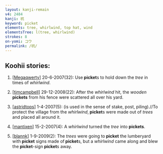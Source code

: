 ```yaml
---
layout: kanji-remain
v4: 2484
kanji: 杭
keyword: picket
elements: tree, whirlwind, top hat, wind
elementsTree: l(tree, whirlwind)
strokes: 8
on-yomi: コウ
permalink: /杭/
---
```


## Koohii stories: 

1) [<a href="http://kanji.koohii.com/profile/Megaqwerty">Megaqwerty</a>] 20-6-2007(32): Use<strong> picket</strong>s to hold down the <em>tree</em> in times of <em>whirlwind</em>.

2) [<a href="http://kanji.koohii.com/profile/timcampbell">timcampbell</a>] 29-12-2008(22): After the <em>whirlwind</em> hit, the <em>wooden</em> <strong>pickets</strong> from his fence were scattered all over his yard.

3) [<a href="http://kanji.koohii.com/profile/astridtops">astridtops</a>] 1-4-2007(5): (is used in the sense of stake, post, piling).//To protect the village from the <em>whirlwind</em>,<strong> picket</strong>s were made out of <em>trees</em> and placed all around it.

4) [<a href="http://kanji.koohii.com/profile/mantixen">mantixen</a>] 15-2-2007(4): A <em>whirlwind</em> turned the <em>tree</em> into <strong>pickets</strong>.

5) [<a href="http://kanji.koohii.com/profile/blannk">blannk</a>] 1-9-2009(2): The <em>trees</em> were going to<strong> picket</strong> the lumberyard with<strong> picket</strong> signs made of<strong> picket</strong>s, but a <em>whirlwind</em> came along and blew the<strong> picket</strong>-sign<strong> picket</strong>s away.

